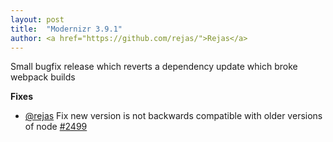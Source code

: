 ```yaml
---
layout: post
title:  "Modernizr 3.9.1"
author: <a href="https://github.com/rejas/">Rejas</a>
---
```

Small bugfix release which reverts a dependency update which broke webpack builds

**Fixes**
- [@rejas](https://github.com/rejas) Fix new version is not backwards compatible with older versions of node [#2499](https://github.com/Modernizr/Modernizr/issues/2499)

